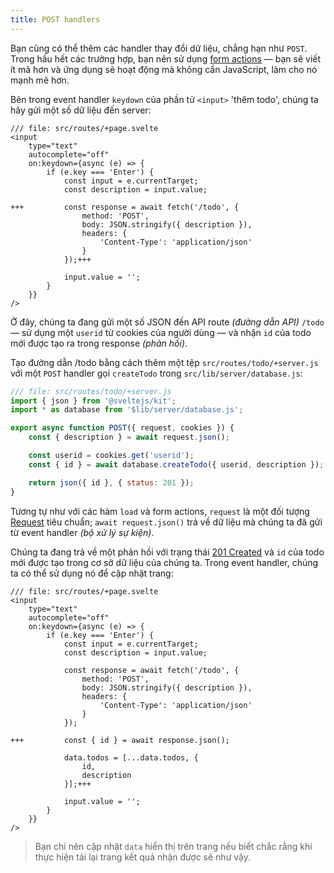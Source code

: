 ```yaml
---
title: POST handlers
---
```


Bạn cũng có thể thêm các handler thay đổi dữ liệu, chẳng hạn như `POST`. Trong hầu hết các trường hợp, bạn nên sử dụng [form actions](the-form-element) — bạn sẽ viết ít mã hơn và ứng dụng sẽ hoạt động mà không cần JavaScript, làm cho nó mạnh mẽ hơn.

Bên trong event handler `keydown` của phần tử `<input>` 'thêm todo', chúng ta hãy gửi một số dữ liệu đến server:

```svelte
/// file: src/routes/+page.svelte
<input
	type="text"
	autocomplete="off"
	on:keydown={async (e) => {
		if (e.key === 'Enter') {
			const input = e.currentTarget;
			const description = input.value;

+++			const response = await fetch('/todo', {
				method: 'POST',
				body: JSON.stringify({ description }),
				headers: {
					'Content-Type': 'application/json'
				}
			});+++

			input.value = '';
		}
	}}
/>
```

Ở đây, chúng ta đang gửi một số JSON đến API route _(đường dẫn API)_ `/todo` — sử dụng một `userid` từ cookies của người dùng — và nhận `id` của todo mới được tạo ra trong response _(phản hồi)_.

Tạo đường dẫn /todo bằng cách thêm một tệp `src/routes/todo/+server.js` với một `POST` handler gọi `createTodo` trong `src/lib/server/database.js`:

```js
/// file: src/routes/todo/+server.js
import { json } from '@sveltejs/kit';
import * as database from '$lib/server/database.js';

export async function POST({ request, cookies }) {
	const { description } = await request.json();

	const userid = cookies.get('userid');
	const { id } = await database.createTodo({ userid, description });

	return json({ id }, { status: 201 });
}
```
Tương tự như với các hàm `load` và form actions, `request` là một đối tượng [Request](https://developer.mozilla.org/en-US/docs/Web/API/Request) tiêu chuẩn; `await request.json()` trả về dữ liệu mà chúng ta đã gửi từ event handler _(bộ xử lý sự kiện)_.

Chúng ta đang trả về một phản hồi với trạng thái [201 Created](https://httpstatusdogs.com/201-created) và `id` của todo mới được tạo trong cơ sở dữ liệu của chúng ta. Trong event handler, chúng ta có thể sử dụng nó để cập nhật trang:

```svelte
/// file: src/routes/+page.svelte
<input
	type="text"
	autocomplete="off"
	on:keydown={async (e) => {
		if (e.key === 'Enter') {
			const input = e.currentTarget;
			const description = input.value;

			const response = await fetch('/todo', {
				method: 'POST',
				body: JSON.stringify({ description }),
				headers: {
					'Content-Type': 'application/json'
				}
			});

+++			const { id } = await response.json();

			data.todos = [...data.todos, {
				id,
				description
			}];+++

			input.value = '';
		}
	}}
/>
```

> Bạn chỉ nên cập nhật `data` hiển thị trên trang nếu biết chắc rằng khi thực hiện tải lại trang kết quả nhận được sẽ như vậy.